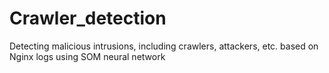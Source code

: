 # Crawler_detection
Detecting malicious intrusions, including crawlers, attackers, etc. based on Nginx logs using SOM neural network
